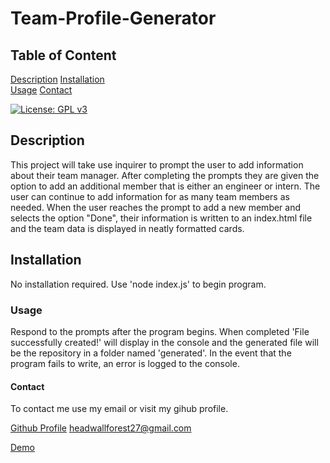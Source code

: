 # Team-Profile-Generator 
    
## Table of Content

[Description](#description)
[Installation](#installation)    
[Usage](#usage)
[Contact](#contact)

[![License: GPL v3](https://img.shields.io/badge/License-GPLv3-blue.svg)](https://www.gnu.org/licenses/gpl-3.0)

## Description

This project will take use inquirer to prompt the user to add information about their team manager. After completing the 
prompts they are given the option to add an additional member that is either an engineer or intern. The user can continue 
to add information for as many team members as needed. When the user reaches the prompt to add a new member and selects
the option "Done", their information is written to an index.html file and the team data is displayed in neatly formatted cards. 

## Installation

No installation required. Use 'node index.js' to begin program.

### Usage

Respond to the prompts after the program begins. When completed 'File successfully created!' will display in the 
console and the generated file will be the repository in a folder named 'generated'. In the event that the program 
fails to write, an error is logged to the console.

#### Contact

To contact me use my email or visit my gihub profile.

[Github Profile](https://github.com/rjewell859)
headwallforest27@gmail.com

[Demo](https://user-images.githubusercontent.com/66131189/190544378-1d89b343-bc19-4fee-8e05-b6120ecf2917.webm)

